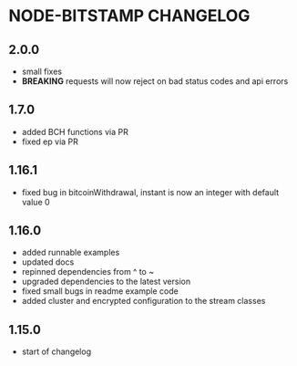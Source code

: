 # NODE-BITSTAMP CHANGELOG

## 2.0.0

* small fixes
* **BREAKING** requests will now reject on bad status codes and api errors

## 1.7.0

* added BCH functions via PR
* fixed ep via PR

## 1.16.1

* fixed bug in bitcoinWithdrawal, instant is now an integer with default value 0

## 1.16.0

* added runnable examples
* updated docs
* repinned dependencies from ^ to ~
* upgraded dependencies to the latest version
* fixed small bugs in readme example code
* added cluster and encrypted configuration to the stream classes

## 1.15.0

* start of changelog